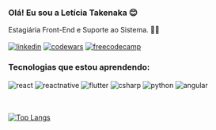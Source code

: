 ### Olá! Eu sou a Letícia Takenaka 😊
Estagiária Front-End e Suporte ao Sistema. 👩‍💻  <br><br>
[![linkedin](https://img.shields.io/badge/LinkedIn-0077B5?style=for-the-badge&logo=linkedin&logoColor=white)](https://www.linkedin.com/in/leticiatakenaka/)
[![codewars](https://img.shields.io/badge/Codewars-B1361E?style=for-the-badge&logo=Codewars&logoColor=white)](https://www.codewars.com/users/leticiatakenaka/)
[![freecodecamp](https://img.shields.io/badge/freecodecamp-27273D?style=for-the-badge&logo=freecodecamp&logoColor=white)](https://www.freecodecamp.org/leticiatakenaka/)



### Tecnologias que estou aprendendo:
<div style="display: inline_block">
  <img align="center" alt="react" src="https://img.shields.io/badge/React-61DAFB?style=for-the-badge&logo=react&logoColor=black" />
  <img align="center" alt="reactnative" src="https://img.shields.io/badge/React_Native-20232A?style=for-the-badge&logo=react&logoColor=61DAFB" / >
  <img align="center" alt="flutter" src="https://img.shields.io/badge/Flutter-02569B?style=for-the-badge&logo=flutter&logoColor=white" / >
  <img align="center" alt="csharp" src="https://img.shields.io/badge/C%23-239120?style=for-the-badge&logo=c-sharp&logoColor=white" / >
  <img align="center" alt="python" src="https://img.shields.io/badge/Python-3776AB?style=for-the-badge&logo=python&logoColor=white" / >
  <img align="center" alt="angular" src="https://img.shields.io/badge/Angular-DD0031?style=for-the-badge&logo=angular&logoColor=white" />
 	
</div><br><br>


[![Top Langs](https://github-readme-stats.vercel.app/api/top-langs/?username=leticiatakenaka&layout=compact)](https://github.com/leticiatakenaka/github-readme-stats)
